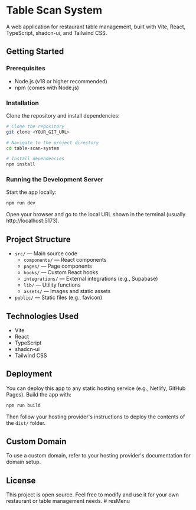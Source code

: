 # Table Scan System

A web application for restaurant table management, built with Vite, React, TypeScript, shadcn-ui, and Tailwind CSS.

## Getting Started

### Prerequisites

- Node.js (v18 or higher recommended)
- npm (comes with Node.js)

### Installation

Clone the repository and install dependencies:

```sh
# Clone the repository
git clone <YOUR_GIT_URL>

# Navigate to the project directory
cd table-scan-system

# Install dependencies
npm install
```

### Running the Development Server

Start the app locally:

```sh
npm run dev
```

Open your browser and go to the local URL shown in the terminal (usually http://localhost:5173).

## Project Structure

- `src/` — Main source code
  - `components/` — React components
  - `pages/` — Page components
  - `hooks/` — Custom React hooks
  - `integrations/` — External integrations (e.g., Supabase)
  - `lib/` — Utility functions
  - `assets/` — Images and static assets
- `public/` — Static files (e.g., favicon)

## Technologies Used

- Vite
- React
- TypeScript
- shadcn-ui
- Tailwind CSS

## Deployment

You can deploy this app to any static hosting service (e.g., Netlify, GitHub Pages). Build the app with:

```sh
npm run build
```

Then follow your hosting provider's instructions to deploy the contents of the `dist/` folder.

## Custom Domain

To use a custom domain, refer to your hosting provider's documentation for domain setup.

## License

This project is open source. Feel free to modify and use it for your own restaurant or table management needs.
#   r e s M e n u  
 